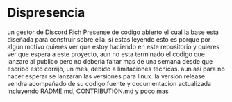 # Dispresencia
un gestor de Discord Rich Presense de codigo abierto el cual la base esta diseñada para construir sobre ella.
si estas leyendo esto es porque por algun motivo quieres ver que estoy haciendo en este repositorio y quieres ver que espera a este proyecto, aun no esta terminado el codigo que lanzare al publico pero no deberia faltar mas de una semana desde que escribo esto
corrijo, un mes, debido a limitaciones tecnicas.
aun asi para no hacer esperar se lanzaran las versiones para linux.
la version release vendra acompañado de su codigo fuente y documentacion actualizada incluyendo RADME.md, CONTRIBUTION.md y poco mas
